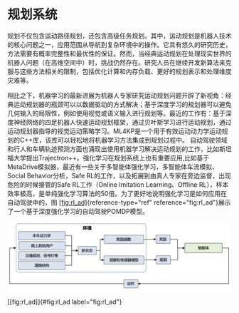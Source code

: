 规划系统
========

规划不仅包含运动路径规划，还包含高级任务规划。其中，运动规划是机器人技术的核心问题之一，应用范围从导航到复杂环境中的操作。它具有悠久的研究历史，方法需要有概率完整性和最优性的保证。然而，当经典运动规划在处理现实世界的机器人问题（在高维空间中）时，挑战仍然存在。研究人员在继续开发新算法来克服与这些方法相关的限制，包括优化计算和内存负载、更好的规划表示和处理维度灾难等。

相比之下，机器学习的最新进展为机器人专家研究运动规划问题开辟了新视角：经典运动规划器的瓶颈可以以数据驱动的方式解决；基于深度学习的规划器可以避免几何输入的局限性，例如使用视觉或语义输入进行规划等。最近的工作有：基于深度神经网络的四足机器人快速运动规划框架，通过贝叶斯学习进行运动规划，通过运动规划器指导的视觉运动策略学习。ML4KP是一个用于有效运动动力学运动规划的C++库，该库可以轻松地将机器学习方法集成到规划过程中。
自动驾驶领域和行人和车辆轨迹预测方面也涌现出使用机器学习解决运动规划的工作，比如斯坦福大学提出Trajectron++。强化学习在规划系统上也有重要应用,比如基于MetaDrive模拟器，最近有一些关于多智能体强化学习，多智能体车流模拟、Social
Behavior分析，Safe
RL的工作，以及拓展到由真人专家在旁边监督，出现危险的时候接管的Safe
RL工作（Online Imitation Learning、Offline
RL），样本效率极高，是单纯强化学习算法的50倍。为了更好地说明强化学习是如何应用在自动驾驶中的，图 [\[fig:rl\_ad\]](#fig:rl_ad){reference-type="ref"
reference="fig:rl_ad"}展示了一个基于深度强化学习的自动驾驶POMDP模型。

![**基于深度强化学习的自动驾驶POMDP模型**](../img/ch13/rl_ad.png)

[\[fig:rl\_ad\]]{#fig:rl_ad label="fig:rl_ad"}

